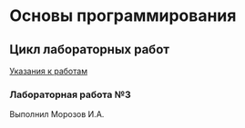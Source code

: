 # Основы программирования
## Цикл лабораторных работ

[Указания к работам](resources/directions.md)

### Лабораторная работа №3
Выполнил Морозов И.А.
